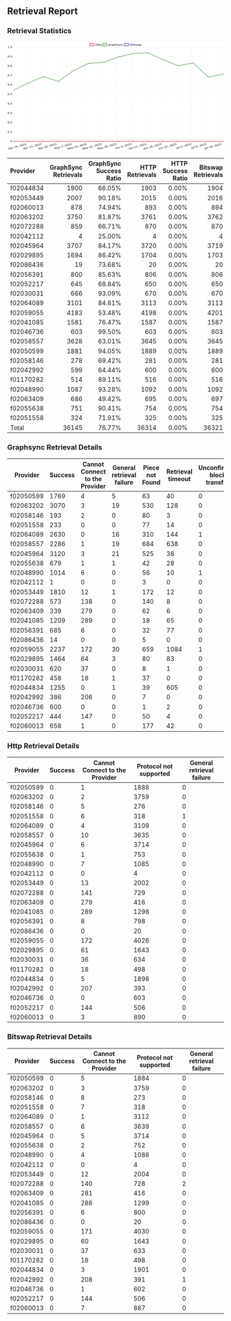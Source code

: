 ## Retrieval Report
### Retrieval Statistics
<img src="https://raw.githubusercontent.com/data-preservation-programs/filplus-checker-assets/main/filecoin-project/filecoin-plus-large-datasets/issues/1652/1689756525135.png"/>

| Provider  | GraphSync Retrievals | GraphSync Success Ratio | HTTP Retrievals | HTTP Success Ratio | Bitswap Retrievals | Bitswap Success Ratio |
| :-------- | -------------------: | ----------------------: | --------------: | -----------------: | -----------------: | --------------------: |
| f02044834 |                 1900 |                  66.05% |            1903 |              0.00% |               1904 |                 0.00% |
| f02053449 |                 2007 |                  90.18% |            2015 |              0.00% |               2016 |                 0.00% |
| f02060013 |                  878 |                  74.94% |             893 |              0.00% |                894 |                 0.00% |
| f02063202 |                 3750 |                  81.87% |            3761 |              0.00% |               3762 |                 0.00% |
| f02072288 |                  859 |                  66.71% |             870 |              0.00% |                870 |                 0.00% |
| f02042112 |                    4 |                  25.00% |               4 |              0.00% |                  4 |                 0.00% |
| f02045964 |                 3707 |                  84.17% |            3720 |              0.00% |               3719 |                 0.00% |
| f02029895 |                 1694 |                  86.42% |            1704 |              0.00% |               1703 |                 0.00% |
| f02086436 |                   19 |                  73.68% |              20 |              0.00% |                 20 |                 0.00% |
| f02056391 |                  800 |                  85.63% |             806 |              0.00% |                806 |                 0.00% |
| f02052217 |                  645 |                  68.84% |             650 |              0.00% |                650 |                 0.00% |
| f02030031 |                  666 |                  93.09% |             670 |              0.00% |                670 |                 0.00% |
| f02064089 |                 3101 |                  84.81% |            3113 |              0.00% |               3113 |                 0.00% |
| f02059055 |                 4183 |                  53.48% |            4198 |              0.00% |               4201 |                 0.00% |
| f02041085 |                 1581 |                  76.47% |            1587 |              0.00% |               1587 |                 0.00% |
| f02046736 |                  603 |                  99.50% |             603 |              0.00% |                603 |                 0.00% |
| f02058557 |                 3628 |                  63.01% |            3645 |              0.00% |               3645 |                 0.00% |
| f02050599 |                 1881 |                  94.05% |            1889 |              0.00% |               1889 |                 0.00% |
| f02058146 |                  278 |                  69.42% |             281 |              0.00% |                281 |                 0.00% |
| f02042992 |                  599 |                  64.44% |             600 |              0.00% |                600 |                 0.00% |
| f01170282 |                  514 |                  89.11% |             516 |              0.00% |                516 |                 0.00% |
| f02048990 |                 1087 |                  93.28% |            1092 |              0.00% |               1092 |                 0.00% |
| f02063409 |                  686 |                  49.42% |             695 |              0.00% |                697 |                 0.00% |
| f02055638 |                  751 |                  90.41% |             754 |              0.00% |                754 |                 0.00% |
| f02051558 |                  324 |                  71.91% |             325 |              0.00% |                325 |                 0.00% |
| Total     |                36145 |                  76.77% |           36314 |              0.00% |              36321 |                 0.00% |

### Graphsync Retrieval Details
| Provider  | Success | Cannot Connect to the Provider | General retrieval failure | Piece not Found | Retrieval timeout | Unconfirmed block transfer |
| --------- | ------- | ------------------------------ | ------------------------- | --------------- | ----------------- | -------------------------- |
| f02050599 | 1769    | 4                              | 5                         | 63              | 40                | 0                          |
| f02063202 | 3070    | 3                              | 19                        | 530             | 128               | 0                          |
| f02058146 | 193     | 2                              | 0                         | 80              | 3                 | 0                          |
| f02051558 | 233     | 0                              | 0                         | 77              | 14                | 0                          |
| f02064089 | 2630    | 0                              | 16                        | 310             | 144               | 1                          |
| f02058557 | 2286    | 1                              | 19                        | 684             | 638               | 0                          |
| f02045964 | 3120    | 3                              | 21                        | 525             | 38                | 0                          |
| f02055638 | 679     | 1                              | 1                         | 42              | 28                | 0                          |
| f02048990 | 1014    | 6                              | 0                         | 56              | 10                | 1                          |
| f02042112 | 1       | 0                              | 0                         | 3               | 0                 | 0                          |
| f02053449 | 1810    | 12                             | 1                         | 172             | 12                | 0                          |
| f02072288 | 573     | 138                            | 0                         | 140             | 8                 | 0                          |
| f02063409 | 339     | 279                            | 0                         | 62              | 6                 | 0                          |
| f02041085 | 1209    | 289                            | 0                         | 18              | 65                | 0                          |
| f02056391 | 685     | 6                              | 0                         | 32              | 77                | 0                          |
| f02086436 | 14      | 0                              | 0                         | 5               | 0                 | 0                          |
| f02059055 | 2237    | 172                            | 30                        | 659             | 1084              | 1                          |
| f02029895 | 1464    | 64                             | 3                         | 80              | 83                | 0                          |
| f02030031 | 620     | 37                             | 0                         | 8               | 1                 | 0                          |
| f01170282 | 458     | 18                             | 1                         | 37              | 0                 | 0                          |
| f02044834 | 1255    | 0                              | 1                         | 39              | 605               | 0                          |
| f02042992 | 386     | 206                            | 0                         | 7               | 0                 | 0                          |
| f02046736 | 600     | 0                              | 0                         | 1               | 2                 | 0                          |
| f02052217 | 444     | 147                            | 0                         | 50              | 4                 | 0                          |
| f02060013 | 658     | 1                              | 0                         | 177             | 42                | 0                          |

### Http Retrieval Details
| Provider  | Success | Cannot Connect to the Provider | Protocol not supported | General retrieval failure |
| --------- | ------- | ------------------------------ | ---------------------- | ------------------------- |
| f02050599 | 0       | 1                              | 1888                   | 0                         |
| f02063202 | 0       | 2                              | 3759                   | 0                         |
| f02058146 | 0       | 5                              | 276                    | 0                         |
| f02051558 | 0       | 6                              | 318                    | 1                         |
| f02064089 | 0       | 4                              | 3109                   | 0                         |
| f02058557 | 0       | 10                             | 3635                   | 0                         |
| f02045964 | 0       | 6                              | 3714                   | 0                         |
| f02055638 | 0       | 1                              | 753                    | 0                         |
| f02048990 | 0       | 7                              | 1085                   | 0                         |
| f02042112 | 0       | 0                              | 4                      | 0                         |
| f02053449 | 0       | 13                             | 2002                   | 0                         |
| f02072288 | 0       | 141                            | 729                    | 0                         |
| f02063409 | 0       | 279                            | 416                    | 0                         |
| f02041085 | 0       | 289                            | 1298                   | 0                         |
| f02056391 | 0       | 8                              | 798                    | 0                         |
| f02086436 | 0       | 0                              | 20                     | 0                         |
| f02059055 | 0       | 172                            | 4026                   | 0                         |
| f02029895 | 0       | 61                             | 1643                   | 0                         |
| f02030031 | 0       | 36                             | 634                    | 0                         |
| f01170282 | 0       | 18                             | 498                    | 0                         |
| f02044834 | 0       | 5                              | 1898                   | 0                         |
| f02042992 | 0       | 207                            | 393                    | 0                         |
| f02046736 | 0       | 0                              | 603                    | 0                         |
| f02052217 | 0       | 144                            | 506                    | 0                         |
| f02060013 | 0       | 3                              | 890                    | 0                         |

### Bitswap Retrieval Details
| Provider  | Success | Cannot Connect to the Provider | Protocol not supported | General retrieval failure |
| --------- | ------- | ------------------------------ | ---------------------- | ------------------------- |
| f02050599 | 0       | 5                              | 1884                   | 0                         |
| f02063202 | 0       | 3                              | 3759                   | 0                         |
| f02058146 | 0       | 8                              | 273                    | 0                         |
| f02051558 | 0       | 7                              | 318                    | 0                         |
| f02064089 | 0       | 1                              | 3112                   | 0                         |
| f02058557 | 0       | 6                              | 3639                   | 0                         |
| f02045964 | 0       | 5                              | 3714                   | 0                         |
| f02055638 | 0       | 2                              | 752                    | 0                         |
| f02048990 | 0       | 4                              | 1088                   | 0                         |
| f02042112 | 0       | 0                              | 4                      | 0                         |
| f02053449 | 0       | 12                             | 2004                   | 0                         |
| f02072288 | 0       | 140                            | 728                    | 2                         |
| f02063409 | 0       | 281                            | 416                    | 0                         |
| f02041085 | 0       | 288                            | 1299                   | 0                         |
| f02056391 | 0       | 6                              | 800                    | 0                         |
| f02086436 | 0       | 0                              | 20                     | 0                         |
| f02059055 | 0       | 171                            | 4030                   | 0                         |
| f02029895 | 0       | 60                             | 1643                   | 0                         |
| f02030031 | 0       | 37                             | 633                    | 0                         |
| f01170282 | 0       | 18                             | 498                    | 0                         |
| f02044834 | 0       | 3                              | 1901                   | 0                         |
| f02042992 | 0       | 208                            | 391                    | 1                         |
| f02046736 | 0       | 1                              | 602                    | 0                         |
| f02052217 | 0       | 144                            | 506                    | 0                         |
| f02060013 | 0       | 7                              | 887                    | 0                         |
